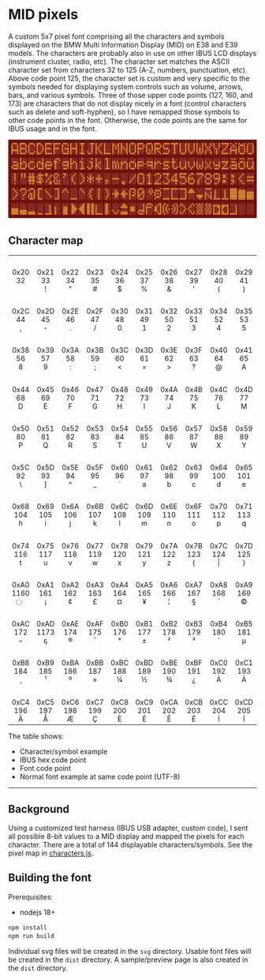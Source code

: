# MID pixels

A custom 5x7 pixel font comprising all the characters and symbols displayed on the BMW Multi Information Display (MID) on E38 and E39 models. The characters are probably also in use on other IBUS LCD displays (instrument cluster, radio, etc). The character set matches the ASCII character set from characters 32 to 125 (A-Z, numbers, punctuation, etc). Above code point 125, the character set is custom and very specific to the symbols needed for displaying system controls such as volume, arrows, bars, and various symbols. Three of those upper code points (127, 160, and 173) are characters that do not display nicely in a font (control characters such as delete and soft-hyphen), so I have remapped those symbols to other code points in the font. Otherwise, the code points are the same for IBUS usage and in the font.

<!--<picture>
  <source media="(prefers-color-scheme: dark)" srcset="./assets/sample-dark.png">
  <img alt="Sample character set" src="./assets/sample-light.png">
</picture>-->

![Sample character set](./assets/sample-lcd.png)

## Character map

<table>
  <tbody>
    <tr>
      <td align="center">
        <img height="20px" src="./assets/midpixels.svg#32"/><br/>
        0x20<br/>
        32<br/>
        &nbsp;
      </td>
      <td align="center">
        <img height="20px" src="./assets/midpixels.svg#33"/><br/>
        0x21<br/>
        33<br/>
        &#33;
      </td>
      <td align="center">
        <img height="20px" src="./assets/midpixels.svg#34"/><br/>
        0x22<br/>
        34<br/>
        &#34;
      </td>
      <td align="center">
        <img height="20px" src="./assets/midpixels.svg#35"/><br/>
        0x23<br/>
        35<br/>
        &#35;
      </td>
      <td align="center">
        <img height="20px" src="./assets/midpixels.svg#36"/><br/>
        0x24<br/>
        36<br/>
        &#36;
      </td>
      <td align="center">
        <img height="20px" src="./assets/midpixels.svg#37"/><br/>
        0x25<br/>
        37<br/>
        &#37;
      </td>
      <td align="center">
        <img height="20px" src="./assets/midpixels.svg#38"/><br/>
        0x26<br/>
        38<br/>
        &#38;
      </td>
      <td align="center">
        <img height="20px" src="./assets/midpixels.svg#39"/><br/>
        0x27<br/>
        39<br/>
        &#39;
      </td>
      <td align="center">
        <img height="20px" src="./assets/midpixels.svg#40"/><br/>
        0x28<br/>
        40<br/>
        &#40;
      </td>
      <td align="center">
        <img height="20px" src="./assets/midpixels.svg#41"/><br/>
        0x29<br/>
        41<br/>
        &#41;
      </td>
      <td align="center">
        <img height="20px" src="./assets/midpixels.svg#42"/><br/>
        0x2A<br/>
        42<br/>
        &#42;
      </td>
      <td align="center">
        <img height="20px" src="./assets/midpixels.svg#43"/><br/>
        0x2B<br/>
        43<br/>
        &#43;
      </td>
    </tr>
    <tr>
      <td align="center">
        <img height="20px" src="./assets/midpixels.svg#44"/><br/>
        0x2C<br/>
        44<br/>
        &#44;
      </td>
      <td align="center">
        <img height="20px" src="./assets/midpixels.svg#45"/><br/>
        0x2D<br/>
        45<br/>
        &#45;
      </td>
      <td align="center">
        <img height="20px" src="./assets/midpixels.svg#46"/><br/>
        0x2E<br/>
        46<br/>
        &#46;
      </td>
      <td align="center">
        <img height="20px" src="./assets/midpixels.svg#47"/><br/>
        0x2F<br/>
        47<br/>
        &#47;
      </td>
      <td align="center">
        <img height="20px" src="./assets/midpixels.svg#48"/><br/>
        0x30<br/>
        48<br/>
        &#48;
      </td>
      <td align="center">
        <img height="20px" src="./assets/midpixels.svg#49"/><br/>
        0x31<br/>
        49<br/>
        &#49;
      </td>
      <td align="center">
        <img height="20px" src="./assets/midpixels.svg#50"/><br/>
        0x32<br/>
        50<br/>
        &#50;
      </td>
      <td align="center">
        <img height="20px" src="./assets/midpixels.svg#51"/><br/>
        0x33<br/>
        51<br/>
        &#51;
      </td>
      <td align="center">
        <img height="20px" src="./assets/midpixels.svg#52"/><br/>
        0x34<br/>
        52<br/>
        &#52;
      </td>
      <td align="center">
        <img height="20px" src="./assets/midpixels.svg#53"/><br/>
        0x35<br/>
        53<br/>
        &#53;
      </td>
      <td align="center">
        <img height="20px" src="./assets/midpixels.svg#54"/><br/>
        0x36<br/>
        54<br/>
        &#54;
      </td>
      <td align="center">
        <img height="20px" src="./assets/midpixels.svg#55"/><br/>
        0x37<br/>
        55<br/>
        &#55;
      </td>
    </tr>
    <tr>
      <td align="center">
        <img height="20px" src="./assets/midpixels.svg#56"/><br/>
        0x38<br/>
        56<br/>
        &#56;
      </td>
      <td align="center">
        <img height="20px" src="./assets/midpixels.svg#57"/><br/>
        0x39<br/>
        57<br/>
        &#57;
      </td>
      <td align="center">
        <img height="20px" src="./assets/midpixels.svg#58"/><br/>
        0x3A<br/>
        58<br/>
        &#58;
      </td>
      <td align="center">
        <img height="20px" src="./assets/midpixels.svg#59"/><br/>
        0x3B<br/>
        59<br/>
        &#59;
      </td>
      <td align="center">
        <img height="20px" src="./assets/midpixels.svg#60"/><br/>
        0x3C<br/>
        60<br/>
        &#60;
      </td>
      <td align="center">
        <img height="20px" src="./assets/midpixels.svg#61"/><br/>
        0x3D<br/>
        61<br/>
        &#61;
      </td>
      <td align="center">
        <img height="20px" src="./assets/midpixels.svg#62"/><br/>
        0x3E<br/>
        62<br/>
        &#62;
      </td>
      <td align="center">
        <img height="20px" src="./assets/midpixels.svg#63"/><br/>
        0x3F<br/>
        63<br/>
        &#63;
      </td>
      <td align="center">
        <img height="20px" src="./assets/midpixels.svg#64"/><br/>
        0x40<br/>
        64<br/>
        &#64;
      </td>
      <td align="center">
        <img height="20px" src="./assets/midpixels.svg#65"/><br/>
        0x41<br/>
        65<br/>
        &#65;
      </td>
      <td align="center">
        <img height="20px" src="./assets/midpixels.svg#66"/><br/>
        0x42<br/>
        66<br/>
        &#66;
      </td>
      <td align="center">
        <img height="20px" src="./assets/midpixels.svg#67"/><br/>
        0x43<br/>
        67<br/>
        &#67;
      </td>
    </tr>
    <tr>
      <td align="center">
        <img height="20px" src="./assets/midpixels.svg#68"/><br/>
        0x44<br/>
        68<br/>
        &#68;
      </td>
      <td align="center">
        <img height="20px" src="./assets/midpixels.svg#69"/><br/>
        0x45<br/>
        69<br/>
        &#69;
      </td>
      <td align="center">
        <img height="20px" src="./assets/midpixels.svg#70"/><br/>
        0x46<br/>
        70<br/>
        &#70;
      </td>
      <td align="center">
        <img height="20px" src="./assets/midpixels.svg#71"/><br/>
        0x47<br/>
        71<br/>
        &#71;
      </td>
      <td align="center">
        <img height="20px" src="./assets/midpixels.svg#72"/><br/>
        0x48<br/>
        72<br/>
        &#72;
      </td>
      <td align="center">
        <img height="20px" src="./assets/midpixels.svg#73"/><br/>
        0x49<br/>
        73<br/>
        &#73;
      </td>
      <td align="center">
        <img height="20px" src="./assets/midpixels.svg#74"/><br/>
        0x4A<br/>
        74<br/>
        &#74;
      </td>
      <td align="center">
        <img height="20px" src="./assets/midpixels.svg#75"/><br/>
        0x4B<br/>
        75<br/>
        &#75;
      </td>
      <td align="center">
        <img height="20px" src="./assets/midpixels.svg#76"/><br/>
        0x4C<br/>
        76<br/>
        &#76;
      </td>
      <td align="center">
        <img height="20px" src="./assets/midpixels.svg#77"/><br/>
        0x4D<br/>
        77<br/>
        &#77;
      </td>
      <td align="center">
        <img height="20px" src="./assets/midpixels.svg#78"/><br/>
        0x4E<br/>
        78<br/>
        &#78;
      </td>
      <td align="center">
        <img height="20px" src="./assets/midpixels.svg#79"/><br/>
        0x4F<br/>
        79<br/>
        &#79;
      </td>
    </tr>
    <tr>
      <td align="center">
        <img height="20px" src="./assets/midpixels.svg#80"/><br/>
        0x50<br/>
        80<br/>
        &#80;
      </td>
      <td align="center">
        <img height="20px" src="./assets/midpixels.svg#81"/><br/>
        0x51<br/>
        81<br/>
        &#81;
      </td>
      <td align="center">
        <img height="20px" src="./assets/midpixels.svg#82"/><br/>
        0x52<br/>
        82<br/>
        &#82;
      </td>
      <td align="center">
        <img height="20px" src="./assets/midpixels.svg#83"/><br/>
        0x53<br/>
        83<br/>
        &#83;
      </td>
      <td align="center">
        <img height="20px" src="./assets/midpixels.svg#84"/><br/>
        0x54<br/>
        84<br/>
        &#84;
      </td>
      <td align="center">
        <img height="20px" src="./assets/midpixels.svg#85"/><br/>
        0x55<br/>
        85<br/>
        &#85;
      </td>
      <td align="center">
        <img height="20px" src="./assets/midpixels.svg#86"/><br/>
        0x56<br/>
        86<br/>
        &#86;
      </td>
      <td align="center">
        <img height="20px" src="./assets/midpixels.svg#87"/><br/>
        0x57<br/>
        87<br/>
        &#87;
      </td>
      <td align="center">
        <img height="20px" src="./assets/midpixels.svg#88"/><br/>
        0x58<br/>
        88<br/>
        &#88;
      </td>
      <td align="center">
        <img height="20px" src="./assets/midpixels.svg#89"/><br/>
        0x59<br/>
        89<br/>
        &#89;
      </td>
      <td align="center">
        <img height="20px" src="./assets/midpixels.svg#90"/><br/>
        0x5A<br/>
        90<br/>
        &#90;
      </td>
      <td align="center">
        <img height="20px" src="./assets/midpixels.svg#91"/><br/>
        0x5B<br/>
        91<br/>
        &#91;
      </td>
    </tr>
    <tr>
      <td align="center">
        <img height="20px" src="./assets/midpixels.svg#92"/><br/>
        0x5C<br/>
        92<br/>
        &#92;
      </td>
      <td align="center">
        <img height="20px" src="./assets/midpixels.svg#93"/><br/>
        0x5D<br/>
        93<br/>
        &#93;
      </td>
      <td align="center">
        <img height="20px" src="./assets/midpixels.svg#94"/><br/>
        0x5E<br/>
        94<br/>
        &#94;
      </td>
      <td align="center">
        <img height="20px" src="./assets/midpixels.svg#95"/><br/>
        0x5F<br/>
        95<br/>
        &#95;
      </td>
      <td align="center">
        <img height="20px" src="./assets/midpixels.svg#96"/><br/>
        0x60<br/>
        96<br/>
        &#96;
      </td>
      <td align="center">
        <img height="20px" src="./assets/midpixels.svg#97"/><br/>
        0x61<br/>
        97<br/>
        &#97;
      </td>
      <td align="center">
        <img height="20px" src="./assets/midpixels.svg#98"/><br/>
        0x62<br/>
        98<br/>
        &#98;
      </td>
      <td align="center">
        <img height="20px" src="./assets/midpixels.svg#99"/><br/>
        0x63<br/>
        99<br/>
        &#99;
      </td>
      <td align="center">
        <img height="20px" src="./assets/midpixels.svg#100"/><br/>
        0x64<br/>
        100<br/>
        &#100;
      </td>
      <td align="center">
        <img height="20px" src="./assets/midpixels.svg#101"/><br/>
        0x65<br/>
        101<br/>
        &#101;
      </td>
      <td align="center">
        <img height="20px" src="./assets/midpixels.svg#102"/><br/>
        0x66<br/>
        102<br/>
        &#102;
      </td>
      <td align="center">
        <img height="20px" src="./assets/midpixels.svg#103"/><br/>
        0x67<br/>
        103<br/>
        &#103;
      </td>
    </tr>
    <tr>
      <td align="center">
        <img height="20px" src="./assets/midpixels.svg#104"/><br/>
        0x68<br/>
        104<br/>
        &#104;
      </td>
      <td align="center">
        <img height="20px" src="./assets/midpixels.svg#105"/><br/>
        0x69<br/>
        105<br/>
        &#105;
      </td>
      <td align="center">
        <img height="20px" src="./assets/midpixels.svg#106"/><br/>
        0x6A<br/>
        106<br/>
        &#106;
      </td>
      <td align="center">
        <img height="20px" src="./assets/midpixels.svg#107"/><br/>
        0x6B<br/>
        107<br/>
        &#107;
      </td>
      <td align="center">
        <img height="20px" src="./assets/midpixels.svg#108"/><br/>
        0x6C<br/>
        108<br/>
        &#108;
      </td>
      <td align="center">
        <img height="20px" src="./assets/midpixels.svg#109"/><br/>
        0x6D<br/>
        109<br/>
        &#109;
      </td>
      <td align="center">
        <img height="20px" src="./assets/midpixels.svg#110"/><br/>
        0x6E<br/>
        110<br/>
        &#110;
      </td>
      <td align="center">
        <img height="20px" src="./assets/midpixels.svg#111"/><br/>
        0x6F<br/>
        111<br/>
        &#111;
      </td>
      <td align="center">
        <img height="20px" src="./assets/midpixels.svg#112"/><br/>
        0x70<br/>
        112<br/>
        &#112;
      </td>
      <td align="center">
        <img height="20px" src="./assets/midpixels.svg#113"/><br/>
        0x71<br/>
        113<br/>
        &#113;
      </td>
      <td align="center">
        <img height="20px" src="./assets/midpixels.svg#114"/><br/>
        0x72<br/>
        114<br/>
        &#114;
      </td>
      <td align="center">
        <img height="20px" src="./assets/midpixels.svg#115"/><br/>
        0x73<br/>
        115<br/>
        &#115;
      </td>
    </tr>
    <tr>
      <td align="center">
        <img height="20px" src="./assets/midpixels.svg#116"/><br/>
        0x74<br/>
        116<br/>
        &#116;
      </td>
      <td align="center">
        <img height="20px" src="./assets/midpixels.svg#117"/><br/>
        0x75<br/>
        117<br/>
        &#117;
      </td>
      <td align="center">
        <img height="20px" src="./assets/midpixels.svg#118"/><br/>
        0x76<br/>
        118<br/>
        &#118;
      </td>
      <td align="center">
        <img height="20px" src="./assets/midpixels.svg#119"/><br/>
        0x77<br/>
        119<br/>
        &#119;
      </td>
      <td align="center">
        <img height="20px" src="./assets/midpixels.svg#120"/><br/>
        0x78<br/>
        120<br/>
        &#120;
      </td>
      <td align="center">
        <img height="20px" src="./assets/midpixels.svg#121"/><br/>
        0x79<br/>
        121<br/>
        &#121;
      </td>
      <td align="center">
        <img height="20px" src="./assets/midpixels.svg#122"/><br/>
        0x7A<br/>
        122<br/>
        &#122;
      </td>
      <td align="center">
        <img height="20px" src="./assets/midpixels.svg#123"/><br/>
        0x7B<br/>
        123<br/>
        &#123;
      </td>
      <td align="center">
        <img height="20px" src="./assets/midpixels.svg#124"/><br/>
        0x7C<br/>
        124<br/>
        &#124;
      </td>
      <td align="center">
        <img height="20px" src="./assets/midpixels.svg#125"/><br/>
        0x7D<br/>
        125<br/>
        &#125;
      </td>
      <td align="center">
        <img height="20px" src="./assets/midpixels.svg#126"/><br/>
        0x7E<br/>
        126<br/>
        &#126;
      </td>
      <td align="center">
        <img height="20px" src="./assets/midpixels.svg#127"/><br/>
        0x7F<br/>
        1127<br/>
        &#1127;
      </td>
    </tr>
    <tr>
      <td align="center">
        <img height="20px" src="./assets/midpixels.svg#160"/><br/>
        0xA0<br/>
        1160<br/>
        &#1160;
      </td>
      <td align="center">
        <img height="20px" src="./assets/midpixels.svg#161"/><br/>
        0xA1<br/>
        161<br/>
        &#161;
      </td>
      <td align="center">
        <img height="20px" src="./assets/midpixels.svg#162"/><br/>
        0xA2<br/>
        162<br/>
        &#162;
      </td>
      <td align="center">
        <img height="20px" src="./assets/midpixels.svg#163"/><br/>
        0xA3<br/>
        163<br/>
        &#163;
      </td>
      <td align="center">
        <img height="20px" src="./assets/midpixels.svg#164"/><br/>
        0xA4<br/>
        164<br/>
        &#164;
      </td>
      <td align="center">
        <img height="20px" src="./assets/midpixels.svg#165"/><br/>
        0xA5<br/>
        165<br/>
        &#165;
      </td>
      <td align="center">
        <img height="20px" src="./assets/midpixels.svg#166"/><br/>
        0xA6<br/>
        166<br/>
        &#166;
      </td>
      <td align="center">
        <img height="20px" src="./assets/midpixels.svg#167"/><br/>
        0xA7<br/>
        167<br/>
        &#167;
      </td>
      <td align="center">
        <img height="20px" src="./assets/midpixels.svg#168"/><br/>
        0xA8<br/>
        168<br/>
        &#168;
      </td>
      <td align="center">
        <img height="20px" src="./assets/midpixels.svg#169"/><br/>
        0xA9<br/>
        169<br/>
        &#169;
      </td>
      <td align="center">
        <img height="20px" src="./assets/midpixels.svg#170"/><br/>
        0xAA<br/>
        170<br/>
        &#170;
      </td>
      <td align="center">
        <img height="20px" src="./assets/midpixels.svg#171"/><br/>
        0xAB<br/>
        171<br/>
        &#171;
      </td>
    </tr>
    <tr>
      <td align="center">
        <img height="20px" src="./assets/midpixels.svg#172"/><br/>
        0xAC<br/>
        172<br/>
        &#172;
      </td>
      <td align="center">
        <img height="20px" src="./assets/midpixels.svg#173"/><br/>
        0xAD<br/>
        1173<br/>
        &#1173;
      </td>
      <td align="center">
        <img height="20px" src="./assets/midpixels.svg#174"/><br/>
        0xAE<br/>
        174<br/>
        &#174;
      </td>
      <td align="center">
        <img height="20px" src="./assets/midpixels.svg#175"/><br/>
        0xAF<br/>
        175<br/>
        &#175;
      </td>
      <td align="center">
        <img height="20px" src="./assets/midpixels.svg#176"/><br/>
        0xB0<br/>
        176<br/>
        &#176;
      </td>
      <td align="center">
        <img height="20px" src="./assets/midpixels.svg#177"/><br/>
        0xB1<br/>
        177<br/>
        &#177;
      </td>
      <td align="center">
        <img height="20px" src="./assets/midpixels.svg#178"/><br/>
        0xB2<br/>
        178<br/>
        &#178;
      </td>
      <td align="center">
        <img height="20px" src="./assets/midpixels.svg#179"/><br/>
        0xB3<br/>
        179<br/>
        &#179;
      </td>
      <td align="center">
        <img height="20px" src="./assets/midpixels.svg#180"/><br/>
        0xB4<br/>
        180<br/>
        &#180;
      </td>
      <td align="center">
        <img height="20px" src="./assets/midpixels.svg#181"/><br/>
        0xB5<br/>
        181<br/>
        &#181;
      </td>
      <td align="center">
        <img height="20px" src="./assets/midpixels.svg#182"/><br/>
        0xB6<br/>
        182<br/>
        &#182;
      </td>
      <td align="center">
        <img height="20px" src="./assets/midpixels.svg#183"/><br/>
        0xB7<br/>
        183<br/>
        &#183;
      </td>
    </tr>
    <tr>
      <td align="center">
        <img height="20px" src="./assets/midpixels.svg#184"/><br/>
        0xB8<br/>
        184<br/>
        &#184;
      </td>
      <td align="center">
        <img height="20px" src="./assets/midpixels.svg#185"/><br/>
        0xB9<br/>
        185<br/>
        &#185;
      </td>
      <td align="center">
        <img height="20px" src="./assets/midpixels.svg#186"/><br/>
        0xBA<br/>
        186<br/>
        &#186;
      </td>
      <td align="center">
        <img height="20px" src="./assets/midpixels.svg#187"/><br/>
        0xBB<br/>
        187<br/>
        &#187;
      </td>
      <td align="center">
        <img height="20px" src="./assets/midpixels.svg#188"/><br/>
        0xBC<br/>
        188<br/>
        &#188;
      </td>
      <td align="center">
        <img height="20px" src="./assets/midpixels.svg#189"/><br/>
        0xBD<br/>
        189<br/>
        &#189;
      </td>
      <td align="center">
        <img height="20px" src="./assets/midpixels.svg#190"/><br/>
        0xBE<br/>
        190<br/>
        &#190;
      </td>
      <td align="center">
        <img height="20px" src="./assets/midpixels.svg#191"/><br/>
        0xBF<br/>
        191<br/>
        &#191;
      </td>
      <td align="center">
        <img height="20px" src="./assets/midpixels.svg#192"/><br/>
        0xC0<br/>
        192<br/>
        &#192;
      </td>
      <td align="center">
        <img height="20px" src="./assets/midpixels.svg#193"/><br/>
        0xC1<br/>
        193<br/>
        &#193;
      </td>
      <td align="center">
        <img height="20px" src="./assets/midpixels.svg#194"/><br/>
        0xC2<br/>
        194<br/>
        &#194;
      </td>
      <td align="center">
        <img height="20px" src="./assets/midpixels.svg#195"/><br/>
        0xC3<br/>
        195<br/>
        &#195;
      </td>
    </tr>
    <tr>
      <td align="center">
        <img height="20px" src="./assets/midpixels.svg#196"/><br/>
        0xC4<br/>
        196<br/>
        &#196;
      </td>
      <td align="center">
        <img height="20px" src="./assets/midpixels.svg#197"/><br/>
        0xC5<br/>
        197<br/>
        &#197;
      </td>
      <td align="center">
        <img height="20px" src="./assets/midpixels.svg#198"/><br/>
        0xC6<br/>
        198<br/>
        &#198;
      </td>
      <td align="center">
        <img height="20px" src="./assets/midpixels.svg#199"/><br/>
        0xC7<br/>
        199<br/>
        &#199;
      </td>
      <td align="center">
        <img height="20px" src="./assets/midpixels.svg#200"/><br/>
        0xC8<br/>
        200<br/>
        &#200;
      </td>
      <td align="center">
        <img height="20px" src="./assets/midpixels.svg#201"/><br/>
        0xC9<br/>
        201<br/>
        &#201;
      </td>
      <td align="center">
        <img height="20px" src="./assets/midpixels.svg#202"/><br/>
        0xCA<br/>
        202<br/>
        &#202;
      </td>
      <td align="center">
        <img height="20px" src="./assets/midpixels.svg#203"/><br/>
        0xCB<br/>
        203<br/>
        &#203;
      </td>
      <td align="center">
        <img height="20px" src="./assets/midpixels.svg#204"/><br/>
        0xCC<br/>
        204<br/>
        &#204;
      </td>
      <td align="center">
        <img height="20px" src="./assets/midpixels.svg#205"/><br/>
        0xCD<br/>
        205<br/>
        &#205;
      </td>
      <td align="center">
        <img height="20px" src="./assets/midpixels.svg#206"/><br/>
        0xCE<br/>
        206<br/>
        &#206;
      </td>
      <td align="center">
        <img height="20px" src="./assets/midpixels.svg#207"/><br/>
        0xCF<br/>
        207<br/>
        &#207;
      </td>
    </tr>
  </tbody>
</table>

The table shows:
* Character/symbol example
* IBUS hex code point
* Font code point
* Normal font example at same code point (UTF-8)

---

## Background

Using a customized test harness (IBUS USB adapter, custom code), I sent all possible 8-bit values to a MID display and mapped the pixels for each character. There are a total of 144 displayable characters/symbols. See the pixel map in [characters.js](./src/characters.js).

## Building the font

Prerequisites:
* nodejs 18+

```bash
npm install
npm run build
```

Individual svg files will be created in the `svg` directory. Usable font files will be created in the `dist` directory. A sample/preview page is also created in the `dist` directory.

